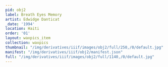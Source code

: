 ```yaml
---
pid: obj2
label: Breath Eyes Memory
artist: Edwidge Danticat
_date: '1994'
location: Haiti
order: '01'
layout: waxpics_item
collection: waxpics
thumbnail: "/img/derivatives/iiif/images/obj2/full/250,/0/default.jpg"
manifest: "/img/derivatives/iiif/obj2/manifest.json"
full: "/img/derivatives/iiif/images/obj2/full/1140,/0/default.jpg"
---
```

